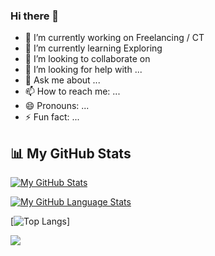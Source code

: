 ### Hi there 👋

<!--
**navneettoppo/navneettoppo** is a ✨ _special_ ✨ repository because its `README.md` (this file) appears on your GitHub profile.

Here are some ideas to get you started:


-->

- 🔭 I’m currently working on Freelancing / CT
- 🌱 I’m currently learning Exploring
- 👯 I’m looking to collaborate on 
- 🤔 I’m looking for help with ...
- 💬 Ask me about ...
- 📫 How to reach me: ...
- 😄 Pronouns: ...
- ⚡ Fun fact: ...


## 📊 My GitHub Stats


[![My GitHub Stats](https://github-readme-stats.vercel.app/api/?username=navneettoppo&count_private=true&theme=tokyonight&showicons=true)]()

[![My GitHub Language Stats](https://github-readme-stats.vercel.app/api/top-langs/?username=navneettoppo&langs_count=5&theme=tokyonight)]()

[![Top Langs](https://github-readme-stats.vercel.app/api/top-langs/?username=navneettoppo)]


<picture>
  <source
    srcset="https://github-readme-stats.vercel.app/api?username=navneettoppo&show_icons=true&theme=dark"
    media="(prefers-color-scheme: light)"
  />
  <source
    srcset="https://github-readme-stats.vercel.app/api?username=navneettoppo&show_icons=true"
    media="(prefers-color-scheme: light), (prefers-color-scheme: no-preference)"
  />
  <img src="https://github-readme-stats.vercel.app/api?username=navneettoppo&show_icons=true" />
</picture>
